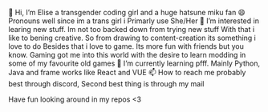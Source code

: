 👋 Hi, I’m Elise a transgender coding girl and a huge hatsune miku fan
😄 Pronouns well since im a trans girl i Primarly use She/Her
👀 I’m interested in learing new stuff. Im not too backed down from trying new stuff
With that i like to bening creative. So from drawing to content-creation its something i love to do
Besides that i love to game. Its more fun with friends but you know.
Gaming got me into this world with the desire to learn modding in some of my favourite old games
🌱 I’m currently learning pfff. Mainly Python, Java and frame works like React and VUE
📫 How to reach me probably best through discord, Second best thing is through my mail

Have fun looking around in my repos <3

<!--
**Elise39u/Elise39u** is a ✨ _special_ ✨ repository because its `README.md` (this file) appears on your GitHub profile.

Here are some ideas to get you started:

- 🔭 I’m currently working on ...
- 🌱 I’m currently learning ...
- 👯 I’m looking to collaborate on ...
- 🤔 I’m looking for help with ...
- 💬 Ask me about ...
- 📫 How to reach me: ...
- 😄 Pronouns: ...
- ⚡ Fun fact: ...
-->
